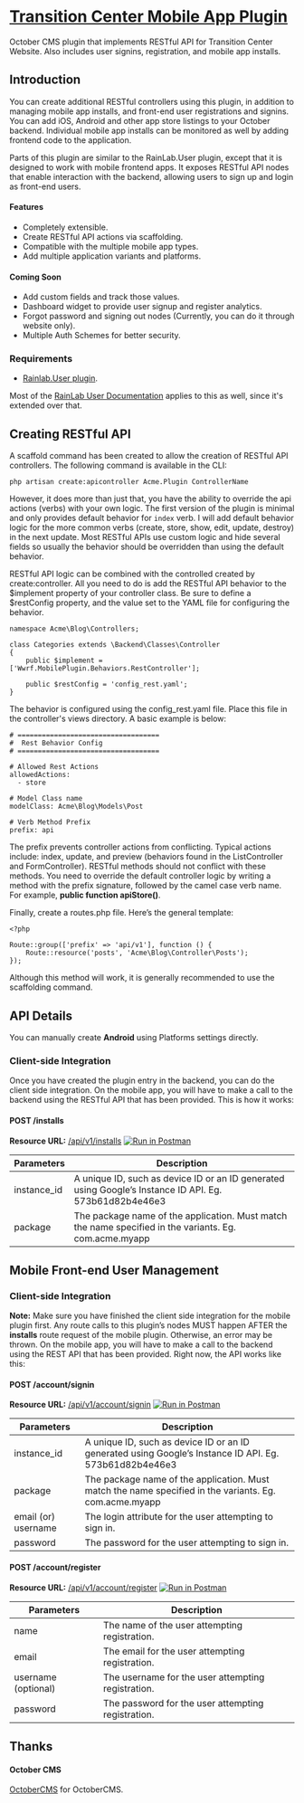 # [Transition Center Mobile App Plugin](https://github.com/WWRFresource/WwrfMobilePlugin) #
October CMS plugin that implements RESTful API for Transition Center Website. Also includes user signins, registration, and mobile app installs. 

## Introduction ##

You can create additional RESTful controllers using this plugin, in addition to managing mobile app installs, and front-end user registrations and signins. You can add iOS, Android and other app store listings to your October backend. Individual mobile app installs can be monitored as well by adding frontend code to the application.

Parts of this plugin are similar to the RainLab.User plugin, except that it is designed to work with mobile frontend apps. It exposes RESTful API nodes that enable interaction with the backend,  allowing users to sign up and login as front-end users.

#### Features ####
* Completely extensible.
* Create RESTful API actions via scaffolding.
* Compatible with the multiple mobile app types.
* Add multiple application variants and platforms.

#### Coming Soon ####
* Add custom fields and track those values.
* Dashboard widget to provide user signup and register analytics.
* Forgot password and signing out nodes (Currently, you can do it through website only).
* Multiple Auth Schemes for better security.

### Requirements

* [Rainlab.User plugin](http://octobercms.com/plugin/rainlab-user).

Most of the [RainLab User Documentation](https://octobercms.com/plugin/rainlab-user#documentation) applies to this as well, since it's extended over that.

## Creating RESTful API ##

A scaffold command has been created to allow the creation of RESTful API controllers. The following command is available in the CLI:

```
php artisan create:apicontroller Acme.Plugin ControllerName
```

However, it does more than just that, you have the ability to override the api actions (verbs) with your own logic. The first version of the plugin is minimal and only provides default behavior for `index` verb. I will add default behavior logic for the more common verbs (create, store, show, edit, update, destroy) in the next update. Most RESTful APIs use custom logic and hide several fields so usually the behavior should be overridden than using the default behavior.

RESTful API logic can be combined with the controlled created by create:controller. All you need to do is add the RESTful API behavior to the $implement property of your controller class. Be sure to define a $restConfig property, and the value set to the YAML file for configuring the behavior.
```
namespace Acme\Blog\Controllers;

class Categories extends \Backend\Classes\Controller
{
    public $implement = ['Wwrf.MobilePlugin.Behaviors.RestController'];

    public $restConfig = 'config_rest.yaml';
}
```

The behavior is configured using the config_rest.yaml file. Place this file in the controller's views directory. A basic example is below:
```
# ===================================
#  Rest Behavior Config
# ===================================

# Allowed Rest Actions
allowedActions:
  - store

# Model Class name
modelClass: Acme\Blog\Models\Post

# Verb Method Prefix
prefix: api
```

The prefix prevents controller actions from conflicting. Typical actions include: index, update, and preview (behaviors found in the ListController and FormController). RESTful methods should not conflict with these methods. You need to override the default controller logic by writing a method with the prefix signature, followed by the camel case verb name. For example, **public function apiStore()**.

Finally, create a routes.php file. Here’s the general template:
```
<?php

Route::group(['prefix' => 'api/v1'], function () {
    Route::resource('posts', 'Acme\Blog\Controller\Posts');
});
```
Although this method will work, it is generally recommended to use the scaffolding command.

## API Details ##

You can manually create **Android** using Platforms settings directly.

### Client-side Integration ###

Once you have created the plugin entry in the backend, you can do the client side integration. On the mobile app, you will have to make a call to the backend using the RESTful API that has been provided. This is how it works:

#### POST /installs ####

**Resource URL:** [/api/v1/installs](/api/v1/installs) [![Run in Postman](https://run.pstmn.io/button.svg)](https://app.getpostman.com/run-collection/1f9efcfa94c93810e739)

| Parameters | Description
------------- | -------------
instance_id  | A unique ID, such as device ID or an ID generated using Google’s Instance ID API. Eg. 573b61d82b4e46e3
package  | The package name of the application. Must match the name specified in the variants. Eg. com.acme.myapp

## Mobile Front-end User Management ##

### Client-side Integration ###

**Note:** Make sure you have finished the client side integration for the mobile plugin first. Any route calls to this plugin’s nodes MUST happen AFTER the **installs** route request of the mobile plugin. Otherwise, an error may be thrown.
On the mobile app, you will have to make a call to the backend using the REST API that has been provided. Right now, the API works like this:

#### POST /account/signin ####

**Resource URL:** [/api/v1/account/signin](/api/v1/account/signin) [![Run in Postman](https://run.pstmn.io/button.svg)](https://app.getpostman.com/run-collection/997ae8398f934757e196)

 | Parameters | Description
------------- | -------------
instance_id  | A unique ID, such as device ID or an ID generated using Google’s Instance ID API. Eg. 573b61d82b4e46e3
package  | The package name of the application. Must match the name specified in the variants. Eg. com.acme.myapp
email (or) username | The login attribute for the user attempting to sign in.
password | The password for the user attempting to sign in.

#### POST /account/register ####

**Resource URL:** [/api/v1/account/register](/api/v1/account/register) [![Run in Postman](https://run.pstmn.io/button.svg)](https://app.getpostman.com/run-collection/997ae8398f934757e196)

 | Parameters | Description
------------- | -------------
name | The name of the user attempting registration.
email | The email for the user attempting registration.
username (optional) | The username for the user attempting registration.
password | The password for the user attempting registration.

## Thanks ##

#### October CMS ####
[OctoberCMS](http://octobercms.com) for OctoberCMS.